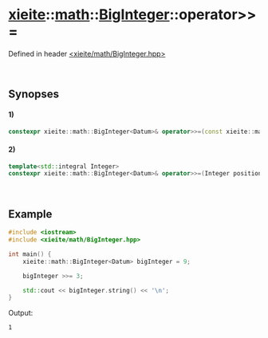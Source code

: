 # [xieite](../../../../../xieite.md)\:\:[math](../../../../../math.md)\:\:[BigInteger<Datum>](../../../../BigInteger.md)\:\:operator\>\>=
Defined in header [<xieite/math/BigInteger.hpp>](../../../../../../../include/xieite/math/BigInteger.hpp)

&nbsp;

## Synopses
#### 1)
```cpp
constexpr xieite::math::BigInteger<Datum>& operator>>=(const xieite::math::BigInteger<Datum>& positions) noexcept;
```
#### 2)
```cpp
template<std::integral Integer>
constexpr xieite::math::BigInteger<Datum>& operator>>=(Integer positions) noexcept;
```

&nbsp;

## Example
```cpp
#include <iostream>
#include <xieite/math/BigInteger.hpp>

int main() {
    xieite::math::BigInteger<Datum> bigInteger = 9;

    bigInteger >>= 3;

    std::cout << bigInteger.string() << '\n';
}
```
Output:
```
1
```
